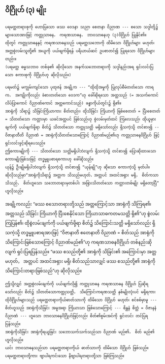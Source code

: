 ## ဝိဂြိုဟ် (၃) မျိုး

    ပရမတ္ထတရားစုကို ဟောပြသော ဖဿ ဝေဒနာ သညာ စေတနာ ဝိညာဏ --- စသော သဒ္ဒါတို့၌ များသောအားဖြင့် ကတ္တုသာဓန， ကရဏသာဓန， ဘာ၀သာဓနဟု (၃)ဝိဂြိုဟ် ပြုနိုင်၏။ 
    ထိုတွင် ကတ္တုသာဓနနှင့် ကရဏသာဓနသည် ပရမတ္ထသဘောကို ထိမိသော ဝိဂြိုဟ်များ မဟုတ်၊ အတ္တစွဲလမ်းသူတို့၏ အယူကို ပယ်ဖျက်ဖို့ရန် ပရိယာယ်ဆင် ဥပစာတင်၍ ပြုရသော ဝိဂြိုဟ်များတည်း။ 
    (ပရမတ္ထ ဓမ္မသဘာ၀ တစ်ခု၏ ဆိုလိုသော အနက်သဘောတရားကို သဒ္ဒါနည်းအရ ရှင်းလင်းပြသော စကားစုကို ဝိဂြိုဟ်ဟု ဆိုလိုသည်။)

    ပရမတ်၌ မကျွမ်းကျင်သော ပုထုဇန် အချို့က --- “ထိုထိုအမှုကို ပြုလုပ်စီမံတတ်သော ကာရက， အကျိုးကိုလည်း ခံစားတတ်သော ဝေဒက”ဟု ခေါ်ဆိုရသော အတ္တသည် (= အသက်ကောင် လိပ်ပြာကောင် ဝိညာဏ်ကောင် အတ္တကောင်သည်) ခန္ဓာကိုယ်တွင်း၌ ရှိ၏။ 
    အာရုံကို သိရာ၌ သိခြင်းကြိယာကား စိတ်တည်း၊ ထိုသိခြင်း ကြိယာကို ဖြစ်စေတတ် = ပြီးစေတတ် = သိတတ်သော ကတ္တားမှာ ယခင်အတ္တပင် ဖြစ်သည်ဟု စွဲလမ်းမှတ်ထင် ကြလေသည်၊ ထိုယူမှားချက်ကို ပယ်ဖျက်ဖို့ရာ စိတ်၌ သိတတ်သော ကတ္တုသတ္တိ မရှိသော်လည်း ရှိသကဲ့သို့ တင်စား၍ -- ဝိဇာနာတီတိ ဝိညာဏံ = အာရုံကိုသိတတ်သောကြောင့် ဝိညာဏ်မည်၏ဟု ကတ္တုသာဓနဝိဂြိုဟ် ဖြင့် ရှင်းလင်းဖွင့်ဆိုရပေသည်။ 
    ဤစကားမျိုးကို --- သိတတ်သော သတ္တိမရှိပါဘဲလျက် ရှိသကဲ့သို့ တင်စား၍ ပြောဆိုထားသော စကားမျိုးဖြစ်သဖြင့် တဒ္ဓမ္မူပစာရစကားဟု ခေါ်ဆိုသည်။ 
    ယုန်၌ ဦးချိုမရှိပါဘဲလျက် ရှိသကဲ့သို့ တင်စား၍ “ယုန်ချို”ဟု ဆိုသော စကားကဲ့သို့ မှတ်ပါ။ 
    ဆိုလိုသည်မှာ“အာရုံကိုသိရာ၌ အတ္တက သိသည်မဟုတ်，အတ္တပင် အထင်အရှား မရှိ， စိတ်ကသာ သိသည်， စိတ်ဟူသော သဘောတရားမှတစ်ပါး အခြားသိတတ်သော ကတ္တားတစ်မျိုး မရှိတော့ပြီ” ဟူလိုသည်။

အချို့ကလည်း “ဖဿ စသောတရားတို့သည် အတ္တကြောင့်သာ အာရုံကို သိကြရ၏၊ အတ္တသည် သိခြင်း ကြိယာကို ပြီးစေနိုင်သော ကြိယာသာဓကတမသတ္တိ ရှိ၏”ဟု စွဲလမ်းကြပြန်၏၊ ထိုစွဲလမ်းချက်ကို ပယ်ဖျက်ဖို့ရာ စိတ်၌ သိကြောင်းသတ္တိ မရှိသော်လည်း ရှိသကဲ့သို့ တဒ္ဓမ္မူပစာရအားဖြင့် “ဝိဇာနာတိ ဧတေနာတိ ဝိညာဏံ = စိတ်သည် အာရုံကို သိကြောင်းဖြစ်သောကြောင့် ဝိညာဏ်မည်၏”ဟု ကရဏသာဓနဝိဂြိုဟ် တစ်နည်းဆိုလျက် ရှင်းပြရပြန်သည်။ 
“ဖဿ စသည်တို့၏ အာရုံကို သိခြင်း၏ အကြောင်းမှာ အတ္တမဟုတ်， အတ္တပင် အထင်အရှား မရှိ၊ စိတ်သည်သာလျှင် ဖဿ စသည်တို့၏ အာရုံကို သိကြောင်းတရားဖြစ်သည်”ဟု ဆိုလိုသည်။

    ဤသို့လျှင် အတ္တစွဲလမ်းချက်ကို ပယ်ဖျက်လို၍ ကတ္တုသာဓန ကရဏသာဓန ဝိဂြိုဟ် ပြဆိုရသော်လည်း စိတ်၌ သိတတ်သောကတ္တုသတ္တိ， သိကြောင်းကရဏသတ္တိ နှစ်မျိုးလုံးပင် မရှိရကား ထိုဝိဂြိုဟ်များသည် ပရမတ္ထတရားကိုယ်ဓာတ်သားကို ထိမိသော ဝိဂြိုဟ် မဟုတ်၊ စင်စစ်မှာမူ --- စိတ်ဟူသည် အာရုံကိုသိခြင်း အမူအရာ ကြိယာသာ ဖြစ်သောကြောင့် --- စိန္တနံ စိတ္တံ = ဝိဇာနနံ ဝိညာဏံ --- ဟူသော ဘာ၀သာဓနဝိဂြိုဟ်ဖြင့်လည်း စိတ်၏စွမ်းအင်ကို ရှင်းလင်း တင်ပြရပြန်သည်။ 
    အာရုံကိုသိခြင်း အာရုံကိုရယူခြင်း သဘောသက်သက်သည်သာ ဝိညာဏ် မည်၏， စိတ် မည်၏ ဟူလိုသည်။ 
    ယင်း ဘာ၀သာဓနသည်သာ ပရမတ္ထတရားကိုယ် ဓာတ်သားကို ထိမိသော ဝိဂြိုဟ် ဖြစ်သည်။ 
    ပရမတ္ထတရားတို့ကား ဗျာပါရကင်းသော နိဗျာပါရတရားတို့သာ ဖြစ်ကြသည်။